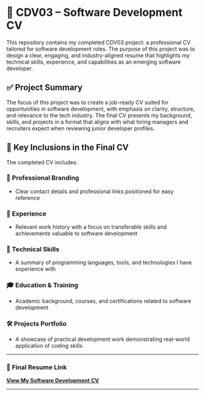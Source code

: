 # 📌 CDV03 – Software Development CV

This repository contains my completed CDV03 project: a professional CV tailored for software development roles. The purpose of this project was to design a clear, engaging, and industry-aligned resume that highlights my technical skills, experience, and capabilities as an emerging software developer.

## ✅ Project Summary

The focus of this project was to create a job-ready CV suited for opportunities in software development, with emphasis on clarity, structure, and relevance to the tech industry. The final CV presents my background, skills, and projects in a format that aligns with what hiring managers and recruiters expect when reviewing junior developer profiles.

## 🧩 Key Inclusions in the Final CV

The completed CV includes:

### 👤 Professional Branding
- Clear contact details and professional links positioned for easy reference  

### 💼 Experience
- Relevant work history with a focus on transferable skills and achievements valuable to software development  

### 🧠 Technical Skills
- A summary of programming languages, tools, and technologies I have experience with  

### 🎓 Education & Training
- Academic background, courses, and certifications related to software development  

### 🛠️ Projects Portfolio
- A showcase of practical development work demonstrating real-world application of coding skills  

---

### 🔗 Final Resume Link

[**View My Software Development CV**](https://docs.google.com/document/d/1zmis-7sL_wEESRB_2DHYgObrm2CZ-RSuN_suYTPcQfM/edit?tab=t.0)

---